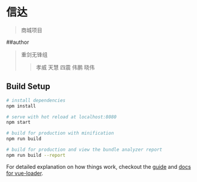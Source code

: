 # 信达

> 商城项目

##author
>重剑无锋组
>>孝威
>>天慧
>>四震
>>伟鹏
>>晓伟

## Build Setup

``` bash
# install dependencies
npm install

# serve with hot reload at localhost:8080
npm start

# build for production with minification
npm run build

# build for production and view the bundle analyzer report
npm run build --report
```

For detailed explanation on how things work, checkout the [guide](http://vuejs-templates.github.io/webpack/) and [docs for vue-loader](http://vuejs.github.io/vue-loader).
